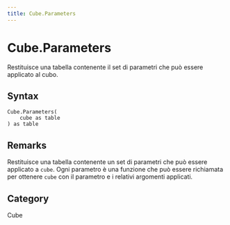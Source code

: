 ```yaml
---
title: Cube.Parameters
---
```


# Cube.Parameters


Restituisce una tabella contenente il set di parametri che può essere applicato al cubo.


## Syntax

```powerquery
Cube.Parameters(
    cube as table
) as table
```


## Remarks

Restituisce una tabella contenente un set di parametri che può essere applicato a <code>cube</code>. Ogni parametro è una funzione che può essere richiamata per ottenere <code>cube</code> con il parametro e i relativi argomenti applicati.



## Category
Cube
